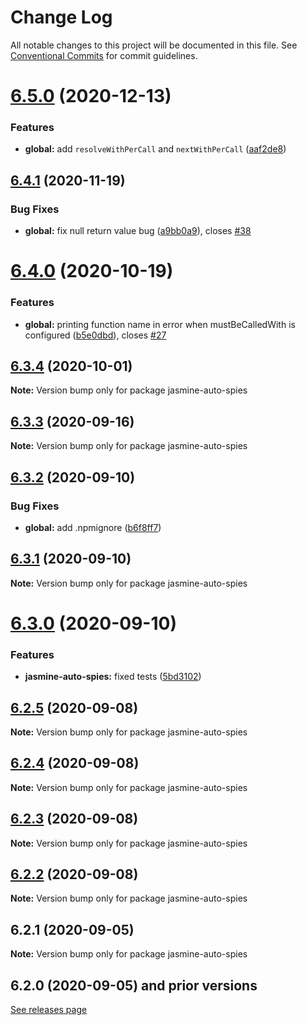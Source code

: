 # Change Log

All notable changes to this project will be documented in this file.
See [Conventional Commits](https://conventionalcommits.org) for commit guidelines.

# [6.5.0](https://github.com/hirezio/auto-spies/compare/jasmine-auto-spies@6.4.1...jasmine-auto-spies@6.5.0) (2020-12-13)


### Features

* **global:** add `resolveWithPerCall` and `nextWithPerCall` ([aaf2de8](https://github.com/hirezio/auto-spies/commit/aaf2de83fe9edc02dfc81da5e4b617343ea3b4b0))





## [6.4.1](https://github.com/hirezio/auto-spies/compare/jasmine-auto-spies@6.4.0...jasmine-auto-spies@6.4.1) (2020-11-19)


### Bug Fixes

* **global:** fix null return value bug ([a9bb0a9](https://github.com/hirezio/auto-spies/commit/a9bb0a988d913f3a1192d736a583c34fbc5aefb1)), closes [#38](https://github.com/hirezio/auto-spies/issues/38)





# [6.4.0](https://github.com/hirezio/auto-spies/compare/jasmine-auto-spies@6.3.4...jasmine-auto-spies@6.4.0) (2020-10-19)


### Features

* **global:** printing function name in error when mustBeCalledWith is configured ([b5e0dbd](https://github.com/hirezio/auto-spies/commit/b5e0dbdf812d4c45f8109397e5aa4d33ffc37d82)), closes [#27](https://github.com/hirezio/auto-spies/issues/27)





## [6.3.4](https://github.com/hirezio/auto-spies/compare/jasmine-auto-spies@6.3.3...jasmine-auto-spies@6.3.4) (2020-10-01)

**Note:** Version bump only for package jasmine-auto-spies





## [6.3.3](https://github.com/hirezio/auto-spies/compare/jasmine-auto-spies@6.3.2...jasmine-auto-spies@6.3.3) (2020-09-16)

**Note:** Version bump only for package jasmine-auto-spies





## [6.3.2](https://github.com/hirezio/auto-spies/compare/jasmine-auto-spies@6.3.1...jasmine-auto-spies@6.3.2) (2020-09-10)


### Bug Fixes

* **global:** add .npmignore ([b6f8ff7](https://github.com/hirezio/auto-spies/commit/b6f8ff7008634c377d541803beaf0d3068343a8b))





## [6.3.1](https://github.com/hirezio/auto-spies/compare/jasmine-auto-spies@6.3.0...jasmine-auto-spies@6.3.1) (2020-09-10)

**Note:** Version bump only for package jasmine-auto-spies

# [6.3.0](https://github.com/hirezio/auto-spies/compare/jasmine-auto-spies@6.2.5...jasmine-auto-spies@6.3.0) (2020-09-10)

### Features

- **jasmine-auto-spies:** fixed tests ([5bd3102](https://github.com/hirezio/auto-spies/commit/5bd31023064288a0589677192620650b295984a0))

## [6.2.5](https://github.com/hirezio/auto-spies/compare/jasmine-auto-spies@6.2.4...jasmine-auto-spies@6.2.5) (2020-09-08)

**Note:** Version bump only for package jasmine-auto-spies

## [6.2.4](https://github.com/hirezio/auto-spies/compare/jasmine-auto-spies@6.2.3...jasmine-auto-spies@6.2.4) (2020-09-08)

**Note:** Version bump only for package jasmine-auto-spies

## [6.2.3](https://github.com/hirezio/auto-spies/compare/jasmine-auto-spies@6.2.2...jasmine-auto-spies@6.2.3) (2020-09-08)

**Note:** Version bump only for package jasmine-auto-spies

## [6.2.2](https://github.com/hirezio/auto-spies/compare/jasmine-auto-spies@6.2.1...jasmine-auto-spies@6.2.2) (2020-09-08)

**Note:** Version bump only for package jasmine-auto-spies

## 6.2.1 (2020-09-05)

**Note:** Version bump only for package jasmine-auto-spies

## 6.2.0 (2020-09-05) and prior versions

[See releases page](https://github.com/hirezio/auto-spies/releases?after=v6.3.0)
